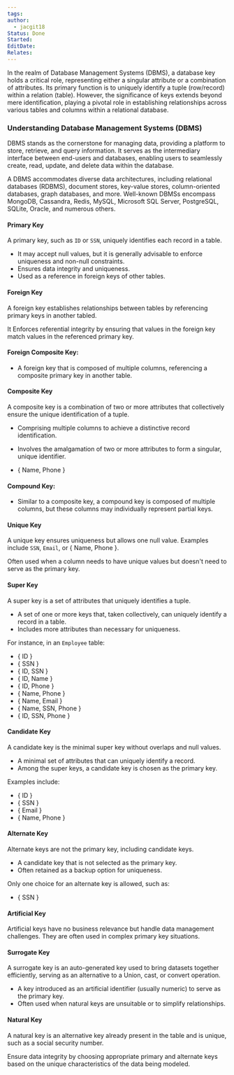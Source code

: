```yaml
---
tags: 
author:
  - jacgit18
Status: Done
Started: 
EditDate: 
Relates:
---
```

In the realm of Database Management Systems (DBMS), a database key holds a critical role, representing either a singular attribute or a combination of attributes. Its primary function is to uniquely identify a tuple (row/record) within a relation (table). However, the significance of keys extends beyond mere identification, playing a pivotal role in establishing relationships across various tables and columns within a relational database.

### Understanding Database Management Systems (DBMS)

DBMS stands as the cornerstone for managing data, providing a platform to store, retrieve, and query information. It serves as the intermediary interface between end-users and databases, enabling users to seamlessly create, read, update, and delete data within the database.

A DBMS accommodates diverse data architectures, including relational databases (RDBMS), document stores, key-value stores, column-oriented databases, graph databases, and more. Well-known DBMSs encompass MongoDB, Cassandra, Redis, MySQL, Microsoft SQL Server, PostgreSQL, SQLite, Oracle, and numerous others.

#### Primary Key
A primary key, such as `ID` or `SSN`, uniquely identifies each record in a table. 

- It may accept null values, but it is generally advisable to enforce uniqueness and non-null constraints.
- Ensures data integrity and uniqueness.
- Used as a reference in foreign keys of other tables.

#### Foreign Key
A foreign key establishes relationships between tables by referencing primary keys in another tabled.

It Enforces referential integrity by ensuring that values in the foreign key match values in the referenced primary key.

#### Foreign Composite Key:
- A foreign key that is composed of multiple columns, referencing a composite primary key in another table.


#### Composite Key
A composite key is a combination of two or more attributes that collectively ensure the unique identification of a tuple.

- Comprising multiple columns to achieve a distinctive record identification.
- Involves the amalgamation of two or more attributes to form a singular, unique identifier.

- { Name, Phone }


#### Compound Key:
- Similar to a composite key, a compound key is composed of multiple columns, but these columns may individually represent partial keys.

#### Unique Key
A unique key ensures uniqueness but allows one null value. Examples include `SSN`, `Email`, or { Name, Phone }.

Often used when a column needs to have unique values but doesn't need to serve as the primary key.

#### Super Key
A super key is a set of attributes that uniquely identifies a tuple.

- A set of one or more keys that, taken collectively, can uniquely identify a record in a table.
- Includes more attributes than necessary for uniqueness.

For instance, in an `Employee` table:

- { ID }
- { SSN }
- { ID, SSN }
- { ID, Name }
- { ID, Phone }
- { Name, Phone }
- { Name, Email }
- { Name, SSN, Phone }
- { ID, SSN, Phone }

#### Candidate Key
A candidate key is the minimal super key without overlaps and null values.

- A minimal set of attributes that can uniquely identify a record.
- Among the super keys, a candidate key is chosen as the primary key.

Examples include:
- { ID }
- { SSN }
- { Email }
- { Name, Phone }


#### Alternate Key
Alternate keys are not the primary key, including candidate keys. 

- A candidate key that is not selected as the primary key.
- Often retained as a backup option for uniqueness.

Only one choice for an alternate key is allowed, such as:
- { SSN }


#### Artificial Key
Artificial keys have no business relevance but handle data management challenges. They are often used in complex primary key situations.

#### Surrogate Key
A surrogate key is an auto-generated key used to bring datasets together efficiently, serving as an alternative to a Union, cast, or convert operation.

- A key introduced as an artificial identifier (usually numeric) to serve as the primary key.
- Often used when natural keys are unsuitable or to simplify relationships.

#### Natural Key
A natural key is an alternative key already present in the table and is unique, such as a social security number.

Ensure data integrity by choosing appropriate primary and alternate keys based on the unique characteristics of the data being modeled.
